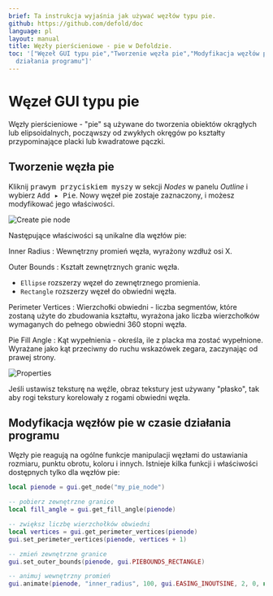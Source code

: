 ```yaml
---
brief: Ta instrukcja wyjaśnia jak używać węzłów typu pie.
github: https://github.com/defold/doc
language: pl
layout: manual
title: Węzły pierścieniowe - pie w Defoldzie.
toc: '["Węzeł GUI typu pie","Tworzenie węzła pie","Modyfikacja węzłów pie w czasie
  działania programu"]'
---
```


# Węzeł GUI typu pie

Węzły pierścieniowe - "pie" są używane do tworzenia obiektów okrągłych lub elipsoidalnych, począwszy od zwykłych okręgów po kształty przypominające placki lub kwadratowe pączki.

## Tworzenie węzła pie

Kliknij <kbd>prawym przyciskiem myszy</kbd> w sekcji *Nodes* w panelu *Outline* i wybierz <kbd>Add ▸ Pie</kbd>. Nowy węzeł pie zostaje zaznaczony, i możesz modyfikować jego właściwości.

![Create pie node](/manuals/images/gui-pie/create.png)

Następujące właściwości są unikalne dla węzłów pie:

Inner Radius
: Wewnętrzny promień węzła, wyrażony wzdłuż osi X.

Outer Bounds
: Kształt zewnętrznych granic węzła.

  - `Ellipse`  rozszerzy węzeł do zewnętrznego promienia.
  - `Rectangle`  rozszerzy węzeł do obwiedni węzła.

Perimeter Vertices
: Wierzchołki obwiedni - liczba segmentów, które zostaną użyte do zbudowania kształtu, wyrażona jako liczba wierzchołków wymaganych do pełnego obwiedni 360 stopni węzła.

Pie Fill Angle
: Kąt wypełnienia - określa, ile z placka ma zostać wypełnione. Wyrażane jako kąt przeciwny do ruchu wskazówek zegara, zaczynając od prawej strony.

![Properties](/manuals/images/gui-pie/properties.png)

Jeśli ustawisz teksturę na węźle, obraz tekstury jest używany "płasko", tak aby rogi tekstury korelowały z rogami obwiedni węzła.

## Modyfikacja węzłów pie w czasie działania programu

Węzły pie reagują na ogólne funkcje manipulacji węzłami do ustawiania rozmiaru, punktu obrotu, koloru i innych. Istnieje kilka funkcji i właściwości dostępnych tylko dla węzłów pie:

```lua
local pienode = gui.get_node("my_pie_node")

-- pobierz zewnętrzne granice
local fill_angle = gui.get_fill_angle(pienode)

-- zwiększ liczbę wierzchołków obwiedni
local vertices = gui.get_perimeter_vertices(pienode)
gui.set_perimeter_vertices(pienode, vertices + 1)

-- zmień zewnętrzne granice
gui.set_outer_bounds(pienode, gui.PIEBOUNDS_RECTANGLE)

-- animuj wewnętrzny promień
gui.animate(pienode, "inner_radius", 100, gui.EASING_INOUTSINE, 2, 0, nil, gui.PLAYBACK_LOOP_PINGPONG)
```
